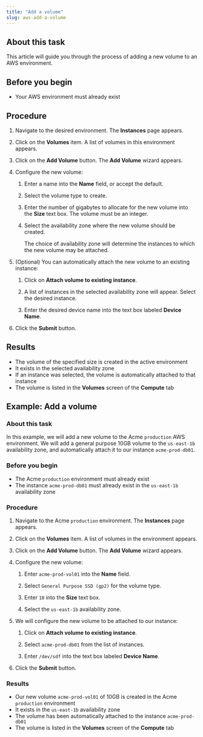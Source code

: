 ```yaml
---
title: "Add a volume"
slug: aws-add-a-volume
---
```



## About this task

This article will guide you through the process of adding a new volume to an AWS environment.

## Before you begin

-   Your AWS environment must already exist

## Procedure

1.  Navigate to the desired environment. The **Instances** page appears.

2.  Click on the **Volumes** item. A list of volumes in this environment appears.

3.  Click on the **Add Volume** button. The **Add Volume** wizard appears.

4.  Configure the new volume:

    1.  Enter a name into the **Name** field, or accept the default.

    2.  Select the volume type to create.

    3.  Enter the number of gigabytes to allocate for the new volume into the **Size** text box. The volume must be an integer.

    4.  Select the availability zone where the new volume should be created.

        The choice of availability zone will determine the instances to which the new volume may be attached.

5.  \(Optional\) You can automatically attach the new volume to an existing instance:

    1.  Click on **Attach volume to existing instance**.

    2.  A list of instances in the selected availability zone will appear. Select the desired instance.

    3.  Enter the desired device name into the text box labeled **Device Name**.

6.  Click the **Submit** button.


## Results

-   The volume of the specified size is created in the active environment
-   It exists in the selected availability zone
-   If an instance was selected, the volume is automatically attached to that instance
-   The volume is listed in the **Volumes** screen of the **Compute** tab

## Example: Add a volume

### About this task

In this example, we will add a new volume to the Acme `production` AWS environment. We will add a general purpose 10GB volume to the `us-east-1b` availability zone, and automatically attach it to our instance `acme-prod-db01`.

### Before you begin

-   The Acme `production` environment must already exist
-   The instance `acme-prod-db01` must already exist in the `us-east-1b` availability zone

### Procedure

1.  Navigate to the Acme `production` environment. The **Instances** page appears.

2.  Click on the **Volumes** item. A list of volumes in the environment appears.

3.  Click on the **Add Volume** button. The **Add Volume** wizard appears.

4.  Configure the new volume:

    1.  Enter `acme-prod-vol01` into the **Name** field.

    2.  Select `General Purpose SSD (gp2)` for the volume type.

    3.  Enter `10` into the **Size** text box.

    4.  Select the `us-east-1b` availability zone.

5.  We will configure the new volume to be attached to our instance:

    1.  Click on **Attach volume to existing instance**.

    2.  Select `acme-prod-db01` from the list of instances.

    3.  Enter `/dev/sdf` into the text box labeled **Device Name**.

6.  Click the **Submit** button.


### Results

-   Our new volume `acme-prod-vol01` of 10GB is created in the Acme `production` environment
-   It exists in the `us-east-1b` availability zone
-   The volume has been automatically attached to the instance `acme-prod-db01`
-   The volume is listed in the **Volumes** screen of the **Compute** tab

